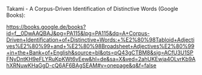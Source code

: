 Takami - A Corpus-Driven Identification of Distinctive Words (Google Books):

https://books.google.de/books?id=f__0DwAAQBAJ&pg=PA115&lpg=PA115&dq=A+Corpus-Driven+Identification+of+Distinctive+Words:+%E2%80%98Tabloid+Adjectives%E2%80%99+and+%E2%80%98Broadsheet+Adjectives%E2%80%99+in+the+Bank+of+English&source=bl&ots=pQ43gCTBM8&sig=ACfU3U1SPFNyDntKH9eFLYRuKpKWt6vEew&hl=de&sa=X&ved=2ahUKEwja4OLvrKb9AhXRNuwKHaGgD-cQ6AF6BAgSEAM#v=onepage&q&f=false
